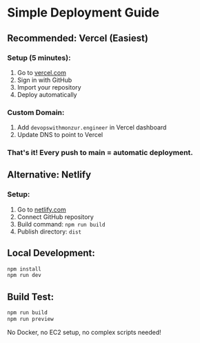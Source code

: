 # Simple Deployment Guide

## Recommended: Vercel (Easiest)

### Setup (5 minutes):
1. Go to [vercel.com](https://vercel.com)
2. Sign in with GitHub
3. Import your repository
4. Deploy automatically

### Custom Domain:
1. Add `devopswithmonzur.engineer` in Vercel dashboard
2. Update DNS to point to Vercel

### That's it! Every push to main = automatic deployment.

## Alternative: Netlify

### Setup:
1. Go to [netlify.com](https://netlify.com)
2. Connect GitHub repository
3. Build command: `npm run build`
4. Publish directory: `dist`

## Local Development:
```bash
npm install
npm run dev
```

## Build Test:
```bash
npm run build
npm run preview
```

No Docker, no EC2 setup, no complex scripts needed!